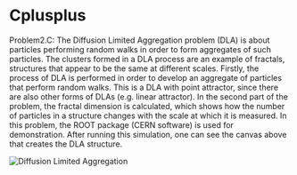 # Cplusplus


Problem2.C: The Diffusion Limited Aggregation problem (DLA) is about particles performing random walks in order to form aggregates of such particles. 
The clusters formed in a DLA process are an example of fractals, structures that appear to be the same at different scales. 
Firstly, the process of DLA is performed in order to develop an aggregate of particles that perform random walks. 
This is a DLA with point attractor, since there are also other forms of DLAs (e.g. linear attractor). 
In the second part of the problem, the fractal dimension is calculated, which shows how the number of particles in a structure changes
with the scale at which it is measured. 
In this problem, the ROOT package (CERN software) is used for demonstration. After running this simulation, one can see the canvas above 
that creates the DLA structure.

![Diffusion Limited Aggregation](https://encrypted-tbn0.gstatic.com/images?q=tbn:ANd9GcRJxFAnHsyIZrVfOKeKBZjWtqrKndrjbR7_qA&usqp=CAU)
